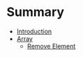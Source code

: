 # Summary

* [Introduction](README.md)
* [Array](array/README)
   * [Remove Element](array/remove_element.md)

